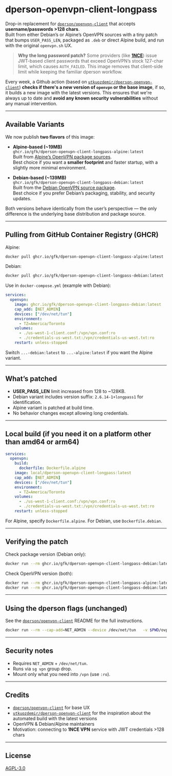 
# dperson-openvpn-client-longpass

Drop-in replacement for [`dperson/openvpn-client`](https://github.com/dperson/openvpn-client) that accepts **username/passwords >128 chars**.  
Built from either Debian’s or Alpine’s OpenVPN sources with a tiny patch that bumps `USER_PASS_LEN`, packaged as `.deb` or direct Alpine build, and run with the original `openvpn.sh` UX.

> **Why the long password patch?** Some providers (like [**1NCE**](https://help.1nce.com/dev-hub/docs/vpn-service-features-limitations#vpn-client-password-length)) issue JWT-based client passwords that exceed OpenVPN’s stock 127-char limit, which causes `AUTH_FAILED`. This image removes that client-side limit while keeping the familiar dperson workflow.

Every week, a Github action (based on [`utkuozdemir/dperson-openvpn-client`](https://github.com/utkuozdemir/dperson-openvpn-client)) **checks if there's a new version of `openvpn` or the base image**, if so, it builds a new image with the latest versions. This ensures that we're always up to date and **avoid any known security vulnerabilities** without any manual intervention.

---

## Available Variants

We now publish **two flavors** of this image:

- **Alpine-based (~19MB)**  
  `ghcr.io/gfk/dperson-openvpn-client-longpass-alpine:latest`  
  Built from [Alpine’s OpenVPN package sources](https://pkgs.alpinelinux.org/package/v3.22/main/x86_64/openvpn).  
  Best choice if you want a **smaller footprint** and faster startup, with a slightly more minimal environment.

- **Debian-based (~139MB)**  
  `ghcr.io/gfk/dperson-openvpn-client-longpass-debian:latest`  
  Built from the [Debian OpenVPN source package](https://tracker.debian.org/pkg/openvpn).  
  Best choice if you prefer Debian’s packaging, stability, and security updates.

Both versions behave identically from the user’s perspective — the only difference is the underlying base distribution and package source.

---

## Pulling from GitHub Container Registry (GHCR)

Alpine:
```bash
docker pull ghcr.io/gfk/dperson-openvpn-client-longpass-alpine:latest
```

Debian:
```bash
docker pull ghcr.io/gfk/dperson-openvpn-client-longpass-debian:latest
```

Use in `docker-compose.yml` (example with Debian):
```yaml
services:
  openvpn:
    image: ghcr.io/gfk/dperson-openvpn-client-longpass-debian:latest
    cap_add: [NET_ADMIN]
    devices: ["/dev/net/tun"]
    environment:
      - TZ=America/Toronto
    volumes:
      - ./us-west-1-client.conf:/vpn/vpn.conf:ro
      - ./credentials-us-west.txt:/vpn/credentials-us-west.txt:ro
    restart: unless-stopped
```

Switch `...-debian:latest` to `...-alpine:latest` if you want the Alpine variant.

---

## What’s patched

- **USER_PASS_LEN** limit increased from 128 to ~128KB.
- Debian variant includes version suffix: `2.6.14-1+longpass1` for identification.
- Alpine variant is patched at build time.
- No behavior changes except allowing long credentials.

---

## Local build (if you need it on a platform other than amd64 or arm64)

```yaml
services:
  openvpn:
    build:
      dockerfile: Dockerfile.alpine
    image: local/dperson-openvpn-client-longpass:latest
    cap_add: [NET_ADMIN]
    devices: ["/dev/net/tun"]
    environment:
      - TZ=America/Toronto
    volumes:
      - ./us-west-1-client.conf:/vpn/vpn.conf:ro
      - ./credentials-us-west.txt:/vpn/credentials-us-west.txt:ro
    restart: unless-stopped
```

For Alpine, specify `Dockerfile.alpine`. For Debian, use `Dockerfile.debian`.

---

## Verifying the patch

Check package version (Debian only):
```bash
docker run --rm ghcr.io/gfk/dperson-openvpn-client-longpass-debian:latest   bash -lc 'dpkg -s openvpn | grep ^Version'
```

Check OpenVPN version (both):
```bash
docker run --rm ghcr.io/gfk/dperson-openvpn-client-longpass-alpine:latest /usr/sbin/openvpn --version
docker run --rm ghcr.io/gfk/dperson-openvpn-client-longpass-debian:latest /usr/sbin/openvpn --version
```

---

## Using the dperson flags (unchanged)

See the [`dperson/openvpn-client`](https://github.com/dperson/openvpn-client) README for the full instructions.

```bash
docker run --rm --cap-add=NET_ADMIN --device /dev/net/tun   -v $PWD/ovpn:/vpn   ghcr.io/gfk/dperson-openvpn-client-longpass-debian:latest   -v 'vpn.server.example;USERNAME;A_very_long_password'   -r 192.168.1.0/24 -f ""
```

---

## Security notes

- Requires `NET_ADMIN` + `/dev/net/tun`.
- Runs via `sg vpn` group drop.
- Mount only what you need into `/vpn` (use `:ro`).

---

## Credits

- [`dperson/openvpn-client`](https://github.com/dperson/openvpn-client) for base UX
- [`utkuozdemir/dperson-openvpn-client`](https://github.com/utkuozdemir/dperson-openvpn-client) for the inspiration about the automated build with the latest versions 
- OpenVPN & Debian/Alpine maintainers
- Motivation: connecting to **1NCE VPN** service with JWT credentials >128 chars

---

## License

[AGPL-3.0](https://www.gnu.org/licenses/agpl-3.0.en.html)
